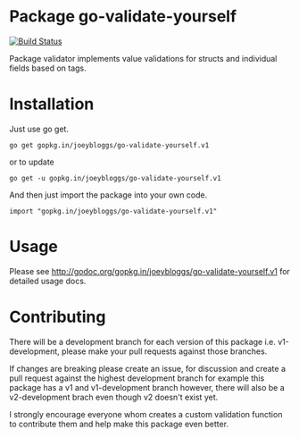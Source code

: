 Package go-validate-yourself
================
[![Build Status](https://travis-ci.org/joeybloggs/go-validate-yourself.svg?branch=v1-development)](https://travis-ci.org/joeybloggs/go-validate-yourself)

Package validator implements value validations for structs and individual fields based on tags.

Installation
============

Just use go get.

	go get gopkg.in/joeybloggs/go-validate-yourself.v1

or to update

	go get -u gopkg.in/joeybloggs/go-validate-yourself.v1

And then just import the package into your own code.

	import "gopkg.in/joeybloggs/go-validate-yourself.v1"

Usage
=====

Please see http://godoc.org/gopkg.in/joeybloggs/go-validate-yourself.v1 for detailed usage docs.

Contributing
============

There will be a development branch for each version of this package i.e. v1-development, please
make your pull requests against those branches.

If changes are breaking please create an issue, for discussion and create a pull request against
the highest development branch for example this package has a v1 and v1-development branch
however, there will also be a v2-development brach even though v2 doesn't exist yet.

I strongly encourage everyone whom creates a custom validation function to contribute them and
help make this package even better.
